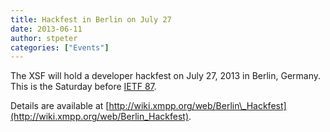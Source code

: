 ```yaml
---
title: Hackfest in Berlin on July 27
date: 2013-06-11
author: stpeter
categories: ["Events"]
---
```


The XSF will hold a developer hackfest on July 27, 2013 in Berlin, Germany. This is the Saturday before [IETF 87](https://www.ietf.org/meeting/87/index.html).

Details are available at [http://wiki.xmpp.org/web/Berlin\_Hackfest](http://wiki.xmpp.org/web/Berlin_Hackfest).
